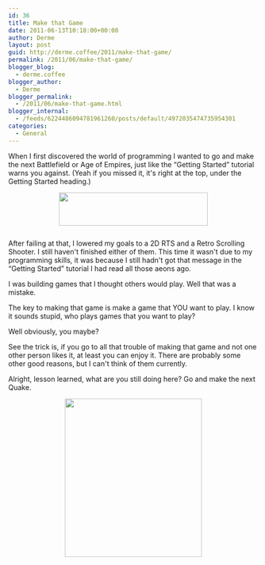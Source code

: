 ```yaml
---
id: 36
title: Make that Game
date: 2011-06-13T10:18:00+00:00
author: Derme
layout: post
guid: http://derme.coffee/2011/make-that-game/
permalink: /2011/06/make-that-game/
blogger_blog:
  - derme.coffee
blogger_author:
  - Derme
blogger_permalink:
  - /2011/06/make-that-game.html
blogger_internal:
  - /feeds/6224486094781961260/posts/default/4972035474735954301
categories:
  - General
---
```

When I first discovered the world of programming I wanted to go and make the next Battlefield or Age of Empires, just like the &#8220;Getting Started&#8221; tutorial warns you against. (Yeah if you missed it, it's right at the top, under the Getting Started heading.)

[<img alt="" border="0" id="BLOGGER_PHOTO_ID_5617650900139062690" src="http://3.bp.blogspot.com/-Awg4GFDK1hQ/TfXnuubxNaI/AAAAAAAAACM/5Zu9agOXU6U/s320/BattlefieldLogo.png" style="cursor: hand; cursor: pointer; display: block; height: 67px; margin: 0px auto 10px; text-align: center; width: 300px;" />](http://3.bp.blogspot.com/-Awg4GFDK1hQ/TfXnuubxNaI/AAAAAAAAACM/5Zu9agOXU6U/s1600/BattlefieldLogo.png)  
After failing at that, I lowered my goals to a 2D RTS and a Retro Scrolling Shooter. I still haven't finished either of them. This time it wasn't due to my programming skills, it was because I still hadn't got that message in the &#8220;Getting Started&#8221; tutorial I had read all those aeons ago.

I was building games that I thought others would play. Well that was a mistake.

The key to making that game is make a game that YOU want to play. I know it sounds stupid, who plays games that you want to play?

Well obviously, you maybe?

See the trick is, if you go to all that trouble of making that game and not one other person likes it, at least you can enjoy it. There are probably some other good reasons, but I can't think of them currently.

Alright, lesson learned, what are you still doing here? Go and make the next Quake.

[<img alt="" border="0" id="BLOGGER_PHOTO_ID_5617651101690947474" src="http://3.bp.blogspot.com/-P9TpA3SCWN0/TfXn6dRe55I/AAAAAAAAACU/6BucnIHqgAA/s320/Quake1cover.jpg" style="cursor: hand; cursor: pointer; display: block; height: 320px; margin: 0px auto 10px; text-align: center; width: 276px;" />](http://3.bp.blogspot.com/-P9TpA3SCWN0/TfXn6dRe55I/AAAAAAAAACU/6BucnIHqgAA/s1600/Quake1cover.jpg)